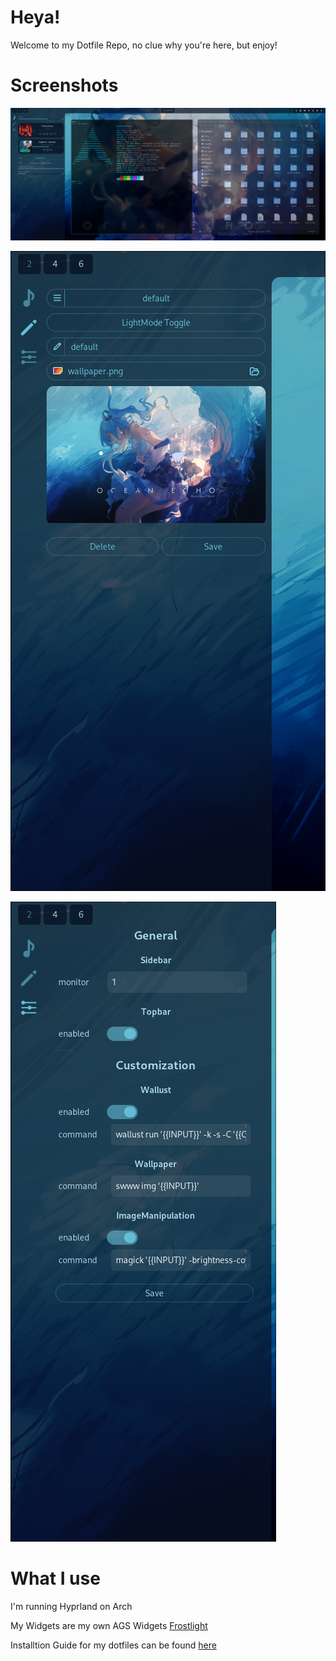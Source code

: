 # Heya!

Welcome to my Dotfile Repo, no clue why you're here, but enjoy!

# Screenshots

![](.dotfiles/images/Desktop.png)

![](.dotfiles/images/20241106_141500_image.png)

![](.dotfiles/images/20241106_141525_image.png)

# What I use

I'm running Hyprland on Arch

My Widgets are my own AGS Widgets [Frostlight](https://github.com/Skiftstar/Frostlight)

Installtion Guide for my dotfiles can be found [here](https://skiftstar.github.io/dotfiles-docs/)

